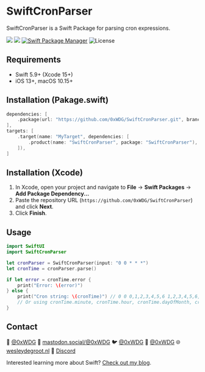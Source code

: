 # SwiftCronParser

SwiftCronParser is a Swift Package for parsing cron expressions.

[![](https://img.shields.io/endpoint?url=https%3A%2F%2Fswiftpackageindex.com%2Fapi%2Fpackages%2F0xWDG%2FSwiftCronParser%2Fbadge%3Ftype%3Dplatforms)](https://swiftpackageindex.com/0xWDG/SwiftCronParser)
[![](https://img.shields.io/endpoint?url=https%3A%2F%2Fswiftpackageindex.com%2Fapi%2Fpackages%2F0xWDG%2FSwiftCronParser%2Fbadge%3Ftype%3Dswift-versions)](https://swiftpackageindex.com/0xWDG/SwiftCronParser)
[![Swift Package Manager](https://img.shields.io/badge/SPM-compatible-brightgreen.svg)](https://swift.org/package-manager)
![License](https://img.shields.io/github/license/0xWDG/SwiftCronParser)

## Requirements

- Swift 5.9+ (Xcode 15+)
- iOS 13+, macOS 10.15+

## Installation (Pakage.swift)

```swift
dependencies: [
    .package(url: "https://github.com/0xWDG/SwiftCronParser.git", branch: "main"),
],
targets: [
    .target(name: "MyTarget", dependencies: [
        .product(name: "SwiftCronParser", package: "SwiftCronParser"),
    ]),
]
```

## Installation (Xcode)

1. In Xcode, open your project and navigate to **File** → **Swift Packages** → **Add Package Dependency...**
2. Paste the repository URL (`https://github.com/0xWDG/SwiftCronParser`) and click **Next**.
3. Click **Finish**.

## Usage

```swift
import SwiftUI
import SwiftCronParser

let cronParser = SwiftCronParser(input: "0 0 * * *")
let cronTime = cronParser.parse()

if let error = cronTime.error {
    print("Error: \(error)")
} else {
    print("Cron string: \(cronTime)") // 0 0 0,1,2,3,4,5,6 1,2,3,4,5,6,7,8,9,10,11,12 0,1,2,3,4,5,6
    // Or using cronTime.minute, cronTime.hour, cronTime.dayOfMonth, cronTime.month, cronTime.dayOfWeek
}
```

## Contact

🦋 [@0xWDG](https://bsky.app/profile/0xWDG.bsky.social)
🐘 [mastodon.social/@0xWDG](https://mastodon.social/@0xWDG)
🐦 [@0xWDG](https://x.com/0xWDG)
🧵 [@0xWDG](https://www.threads.net/@0xWDG)
🌐 [wesleydegroot.nl](https://wesleydegroot.nl)
🤖 [Discord](https://discordapp.com/users/918438083861573692)

Interested learning more about Swift? [Check out my blog](https://wesleydegroot.nl/blog/).